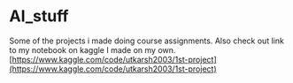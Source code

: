 # AI_stuff
Some of the projects i made doing course assignments.
Also check out link to my notebook on kaggle I made on my own.
[https://www.kaggle.com/code/utkarsh2003/1st-project](https://www.kaggle.com/code/utkarsh2003/1st-project)
